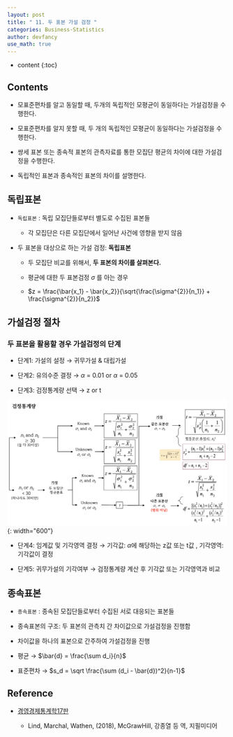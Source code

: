 ```yaml
---
layout: post
title: " 11. 두 표본 가설 검정 "
categories: Business-Statistics
author: devfancy
use_math: true
---
```

* content
{:toc}

## Contents

* 모표준편차를 알고 동일할 때,  두개의 독립적인 모평균이 동일하다는 가설검정을 수행한다.

* 모표준편차를 알지 못할 때, 두 개의 독립적인 모평균이 동일하다는 가설검정을 수행한다.

* 쌍세 표본 또는 종속적 표본의 관측자료를 통한 모집단 평균의 차이에 대한 가설검정을 수행한다.

* 독립적인 표본과 종속적인 표본의 차이를 설명한다.


## 독립표본

* `독립표본` : 독립 모집단들로부터 별도로 수집된 표본들
    
  * 각 모집단은 다른 모집단에서 일어난 사건에 영향을 받지 않음

* 두 표본을 대상으로 하는 가설 검정: **독립표본**
  
  * 두 모집단 비교를 위해서, **두 표본의 차이를 살펴본다.**
    
  * 평균에 대한 두 표본검정 $\sigma$ 를 아는 경우
    
  * $z = \frac{\bar{x_1} - \bar{x_2}}{\sqrt{\frac{\sigma^{2}}{n_1}} + \frac{\sigma^{2}}{n_2}}$

  
## 가설검정 절차

### 두 표본을 활용할 경우 가설검정의 단계

* 단계1: 가설의 설정 → 귀무가설 & 대립가설

* 단계2: 유의수준 결정  → $\alpha$ = 0.01 or $\alpha$ = 0.05

* 단계3: 검정통계량 선택 → z or t

![](/assets/img/bs/bs-two-sample-hypothesis-test.png){: width="600"}

* 단계4: 임계값 및 기각영역 결정 → 기각값:  $\alpha$에 해당하는 z값 또는 t값 , 기각영역: 기각값이 결정

* 단계5: 귀무가설의 기각여부 → 검정통계량 계산 후 기각값 또는 기각영역과 비교


## 종속표본

* `종속표본` : 종속된 모집단들로부터 수집된 서로 대응되는 표본들

* 종속표본의 구조: 두 표본의 관측치 간 차이값으로 가설검정을 진행함

* 차이값을 하나의 표본으로 간주하여 가설검정을 진행

* 평균 →  $\bar{d} = \frac{\sum d_i}{n}$

* 표준편차 → $s_d = \sqrt \frac{\sum (d_i - \bar{d})^2}{n-1}$


## Reference

* [경영경제통계학17판](https://m.yes24.com/Goods/Detail/60561679)

    * Lind, Marchal, Wathen, (2018), McGrawHill, 강종열 등 역, 지필미디어